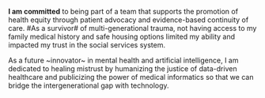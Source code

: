 **I am committed** to being part of a team that supports the promotion of health equity through patient advocacy and evidence-based continuity of care. #As a survivor# of multi-generational trauma, not having access to my family medical history and safe housing options limited my <life planning> ability and impacted my trust in the social services system.

As a future ~innovator~ in mental health and artificial intelligence, I am dedicated to healing mistrust by humanizing the justice of data-driven healthcare and publicizing the power of medical informatics so that we can bridge the intergenerational gap with technology.
